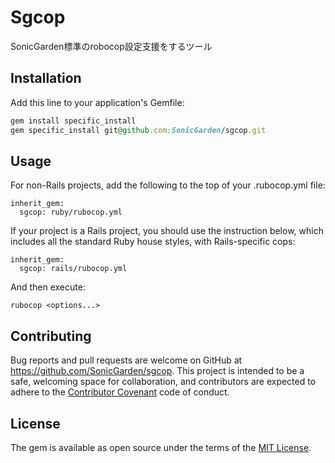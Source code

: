 # Sgcop

SonicGarden標準のrobocop設定支援をするツール

## Installation

Add this line to your application's Gemfile:

```ruby
gem install specific_install
gem specific_install git@github.com:SonicGarden/sgcop.git
```

## Usage

For non-Rails projects, add the following to the top of your .rubocop.yml file:

```
inherit_gem:
  sgcop: ruby/rubocop.yml
```

If your project is a Rails project, you should use the instruction below, which includes all the standard Ruby house styles, with Rails-specific cops:

```
inherit_gem:
  sgcop: rails/rubocop.yml
```

And then execute:

```
rubocop <options...>
```

## Contributing

Bug reports and pull requests are welcome on GitHub at https://github.com/SonicGarden/sgcop. This project is intended to be a safe, welcoming space for collaboration, and contributors are expected to adhere to the [Contributor Covenant](contributor-covenant.org) code of conduct.

## License

The gem is available as open source under the terms of the [MIT License](http://opensource.org/licenses/MIT).

